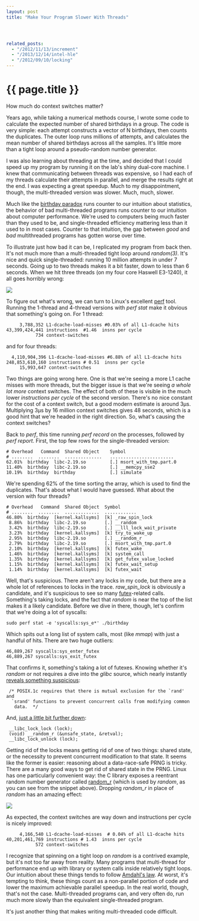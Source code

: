 ```yaml
---
layout: post
title: "Make Your Program Slower With Threads"




related_posts:
  - "/2012/11/13/increment"
  - "/2013/12/14/intel-hle"
  - "/2012/09/10/locking"
---
```

{{ page.title }}
================

<p class="meta">How much do context switches matter?</p>

Years ago, while taking a numerical methods course, I wrote some code to calculate the expected number of shared birthdays in a group. The code is very simple: each attempt constructs a vector of N birthdays, then counts the duplicates. The outer loop runs millions of attempts, and calculates the mean number of shared birthdays across all the samples. It's little more than a tight loop around a pseudo-random number generator.

I was also learning about threading at the time, and decided that I could speed up my program by running it on the lab's shiny dual-core machine. I knew that communicating between threads was expensive, so I had each of my threads calculate their attempts in parallel, and merge the results right at the end. I was expecting a great speedup. Much to my disappointment, though, the multi-threaded version was slower. Much, much, slower.

Much like the [birthday paradox](http://en.wikipedia.org/wiki/Birthday_problem) runs counter to our intuition about statistics, the behavior of bad multi-threaded programs runs counter to our intuition about computer performance. We're used to computers being much faster than they used to be, and single-threaded efficiency mattering less than it used to in most cases. Counter to that intuition, the gap between *good* and *bad* multithreaded programs has gotten worse over time.

To illustrate just how bad it can be, I replicated my program from back then. It's not much more than a multi-threaded tight loop around *random(3)*. It's nice and quick single-threaded: running 10 million attempts in under 7 seconds. Going up to two threads makes it a bit faster, down to less than 6 seconds. When we hit three threads (on my four core Haswell E3-1240), it all goes horribly wrong:

![](https://s3.amazonaws.com/mbrooker-blog-images/threads_bar.png)

To figure out what's wrong, we can turn to Linux's excellent [perf](https://perf.wiki.kernel.org/index.php/Tutorial) tool. Running the 1-thread and 4-thread versions with *perf stat* make it obvious that something's going on. For 1 thread:

         3,788,352 L1-dcache-load-misses #0.03% of all L1-dcache hits
    43,399,424,441 instructions  #1.46  insns per cycle
               734 context-switches

and for four threads:

      4,110,904,396 L1-dcache-load-misses #6.88% of all L1-dcache hits
    248,853,610,160 instructions # 0.51  insns per cycle
         15,993,647 context-switches

Two things are going wrong here. One is that we're seeing a more L1 cache misses with more threads, but the bigger issue is that we're seeing *a whole lot more* context switches. The effect of both of these is visible in the much lower *instructions per cycle* of the second version. There's no nice constant for the cost of a context switch, but a good modern estimate is around 3μs. Multiplying 3μs by 16 million context switches gives 48 seconds, which is a good hint that we're headed in the right direction. So, what's causing the context switches?

Back to *perf*, this time running *perf record* on the processes, followed by *perf report*. First, the top few rows for the single-threaded version:

    # Overhead   Command  Shared Object    Symbol
    # ........  ........  ..............   ........................
    62.01%  birthday  libc-2.19.so         [.] msort_with_tmp.part.0
    11.40%  birthday  libc-2.19.so         [.] __memcpy_sse2        
    10.19%  birthday  birthday             [.] simulate

We're spending 62% of the time sorting the array, which is used to find the duplicates. That's about what I would have guessed. What about the version with four threads?

    # Overhead   Command  Shared Object  Symbol
    # ........  ........  .............  ............
    46.80%  birthday  [kernel.kallsyms]  [k] _raw_spin_lock   
     8.86%  birthday  libc-2.19.so       [.] __random           
     3.42%  birthday  libc-2.19.so       [.] __lll_lock_wait_private
     3.23%  birthday  [kernel.kallsyms]  [k] try_to_wake_up       
     2.95%  birthday  libc-2.19.so       [.] __random_r        
     2.79%  birthday  libc-2.19.so       [.] msort_with_tmp.part.0
     2.10%  birthday  [kernel.kallsyms]  [k] futex_wake 
     1.46%  birthday  [kernel.kallsyms]  [k] system_call  
     1.35%  birthday  [kernel.kallsyms]  [k] get_futex_value_locked 
     1.15%  birthday  [kernel.kallsyms]  [k] futex_wait_setup  
     1.14%  birthday  [kernel.kallsyms]  [k] futex_wait 

Well, that's suspicious. There aren't any locks in my code, but there are a whole lot of references to locks in the trace. *raw_spin_lock* is obviously a candidate, and it's suspicious to see so many [futex](http://en.wikipedia.org/wiki/Futex)-related calls. Something's taking locks, and the fact that *random* is near the top of the list makes it a likely candidate. Before we dive in there, though, let's confirm that we're doing a lot of syscalls:

    sudo perf stat -e 'syscalls:sys_e*' ./birthday

Which spits out a long list of system calls, most (like *mmap*) with just a handful of hits. There are two huge outliers:

    46,889,267 syscalls:sys_enter_futex
    46,889,267 syscalls:sys_exit_futex

That confirms it, something's taking a lot of futexes. Knowing whether it's *random* or not requires a dive into the *glibc* source, which nearly instantly [reveals something suspicious](https://sourceware.org/git/?p=glibc.git;a=blob;f=stdlib/random.c;h=c75d1d96adecf5ac894ca752a4c54647014bd746;hb=9752c3cdbce2b3b8338abf09c8b9dd9e78908b8a#l194):

     /* POSIX.1c requires that there is mutual exclusion for the `rand' and
      `srand' functions to prevent concurrent calls from modifying common
       data.  */

And, [just a little bit further down](https://sourceware.org/git/?p=glibc.git;a=blob;f=stdlib/random.c;h=c75d1d96adecf5ac894ca752a4c54647014bd746;hb=9752c3cdbce2b3b8338abf09c8b9dd9e78908b8a#l292):

     __libc_lock_lock (lock);
     (void) __random_r (&unsafe_state, &retval);
     __libc_lock_unlock (lock);

Getting rid of the locks means getting rid of one of two things: shared state, or the necessity to prevent concurrent modification to that state. It seems like the former is easier: reasoning about a data-race-safe PRNG is tricky. There are a many good ways to get rid of shared state in the PRNG. Linux has one particularly convenient way: the C library exposes a reentrant random number generator called [random_r](http://man7.org/linux/man-pages/man3/random_r.3.html) (which is used by *random*, as you can see from the snippet above). Dropping *random_r* in place of *random* has an amazing effect:

![](https://s3.amazonaws.com/mbrooker-blog-images/threads_bar_second.png)

As expected, the context switches are way down and instructions per cycle is nicely improved:

         4,166,540 L1-dcache-load-misses  # 0.04% of all L1-dcache hits
    40,201,461,769 instructions # 1.43  insns per cycle
               572 context-switches

I recognize that spinning on a tight loop on *random* is a contrived example, but it's not too far away from reality. Many programs that multi-thread for performance end up with library or system calls inside relatively tight loops. Our intuition about these things tends to follow [Amdahl's law](http://en.wikipedia.org/wiki/Amdahl%27s_law). At worst, it's tempting to think, these things count as a non-parallel portion of code and lower the maximum achievable parallel speedup. In the real world, though, that's not the case. Multi-threaded programs can, and very often do, run much more slowly than the equivalent single-threaded program.

It's just another thing that makes writing multi-threaded code difficult.